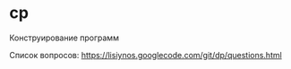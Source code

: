 # cp
Конструирование программ

Список вопросов:
https://lisiynos.googlecode.com/git/dp/questions.html 
